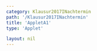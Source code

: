 ```yaml
---
category: Klausur2017INachtermin
path: '/Klausur2017INachtermin'
title: 'AppletA1'
type: 'Applet'

layout: nil
---
```

<link type="text/css" href="https://cdnjs.cloudflare.com/ajax/libs/jsxgraph/0.99.6/jsxgraph.css"><link rel="stylesheet" type="text/css" href="{{ site.jsxurl }}/jsxgraph.css" />
<div id="JXGa2051cf1-8d24-4a1e-b1fe-b50452add05b" class="jxgbox" style="width:500px; height:500px">
<script type="text/javascript">
    (function() {
	const board = JXG.JSXGraph.initBoard('a2051cf1-8d24-4a1e-b1fe-b50452add05b', {
    							boundingbox: [-5, 15, 15, -5],
                  showFullscreen: true, axis: true
              });

var A = board.create('point', [0,0], {fixed:true, label:{fontsize:16, position:'bot'}, size:2});
var D = board.create('point', [0,4], {fixed:true, name:'D', label:{fontsize:16, position:'bot'}, size:2});
var C = board.create('point', [4,4], {fixed:true, name:'C', label:{fontsize:16, position:'bot'}, size:2});


var ABp = board.create('point', [2,0], {visible:false});
var ABl = board.create('line', [A, ABp], {visible:false});

var B = board.create('glider', [2,0,ABl], {name:'B', color:'orange', label:{fontsize:16, position:'bot'}, size:2});
var BC = board.create('line', [B,C], {straightFirst:false, straightLast:false, color:'green'});
var AB = board.create('line', [A,B], {straightFirst:false, straightLast:false, color:'green'});
var AD = board.create('line', [A,D], {straightFirst:false, straightLast:false});
var DC = board.create('line', [D,C], {straightFirst:false, straightLast:false});

var phi = board.create('angle', [D,C,B], {name:'&phi;', radius:2})

board.create('text', [8,7,function(){return '&phi; ='+Math.round(phi.Value()*180/Math.PI)+'°'}], {fontsize: 18, fixed:true})
board.create('text', [8,6,function(){return '|<span style="border-top:1px solid">AB</span>| ='+Math.round(100*B.X())/100+' LE'}], {fontsize: 18, fixed:true})
board.create('text', [3,8,'M I 2017 NT A 1'], {fontsize: 18, fixed:true});
})()
  </script>
  </div>
